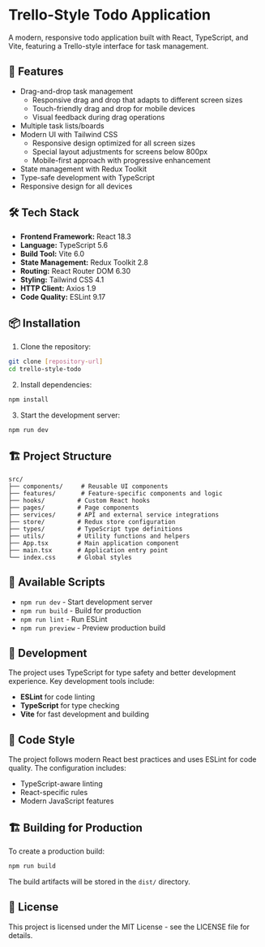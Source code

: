 # Trello-Style Todo Application

A modern, responsive todo application built with React, TypeScript, and Vite, featuring a Trello-style interface for task management.

## 🚀 Features

- Drag-and-drop task management
  - Responsive drag and drop that adapts to different screen sizes
  - Touch-friendly drag and drop for mobile devices
  - Visual feedback during drag operations
- Multiple task lists/boards
- Modern UI with Tailwind CSS
  - Responsive design optimized for all screen sizes
  - Special layout adjustments for screens below 800px
  - Mobile-first approach with progressive enhancement
- State management with Redux Toolkit
- Type-safe development with TypeScript
- Responsive design for all devices

## 🛠️ Tech Stack

- **Frontend Framework:** React 18.3
- **Language:** TypeScript 5.6
- **Build Tool:** Vite 6.0
- **State Management:** Redux Toolkit 2.8
- **Routing:** React Router DOM 6.30
- **Styling:** Tailwind CSS 4.1
- **HTTP Client:** Axios 1.9
- **Code Quality:** ESLint 9.17

## 📦 Installation

1. Clone the repository:

```bash
git clone [repository-url]
cd trello-style-todo
```

2. Install dependencies:

```bash
npm install
```

3. Start the development server:

```bash
npm run dev
```

## 🏗️ Project Structure

```
src/
├── components/     # Reusable UI components
├── features/       # Feature-specific components and logic
├── hooks/         # Custom React hooks
├── pages/         # Page components
├── services/      # API and external service integrations
├── store/         # Redux store configuration
├── types/         # TypeScript type definitions
├── utils/         # Utility functions and helpers
├── App.tsx        # Main application component
├── main.tsx       # Application entry point
└── index.css      # Global styles
```

## 🚀 Available Scripts

- `npm run dev` - Start development server
- `npm run build` - Build for production
- `npm run lint` - Run ESLint
- `npm run preview` - Preview production build

## 🔧 Development

The project uses TypeScript for type safety and better development experience. Key development tools include:

- **ESLint** for code linting
- **TypeScript** for type checking
- **Vite** for fast development and building

## 📝 Code Style

The project follows modern React best practices and uses ESLint for code quality. The configuration includes:

- TypeScript-aware linting
- React-specific rules
- Modern JavaScript features

## 🏗️ Building for Production

To create a production build:

```bash
npm run build
```

The build artifacts will be stored in the `dist/` directory.

## 📄 License

This project is licensed under the MIT License - see the LICENSE file for details.
